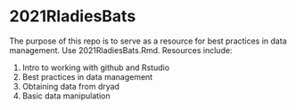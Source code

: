 # 2021RladiesBats
The purpose of this repo is to serve as a resource for best practices in data management. Use 2021RladiesBats.Rmd. 
Resources include: 
1) Intro to working with github and Rstudio
2) Best practices in data management
3) Obtaining data from dryad 
4) Basic data manipulation

